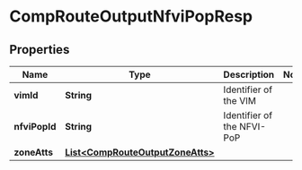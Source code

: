 
# CompRouteOutputNfviPopResp

## Properties
Name | Type | Description | Notes
------------ | ------------- | ------------- | -------------
**vimId** | **String** | Identifier of the VIM | 
**nfviPopId** | **String** | Identifier of the NFVI-PoP | 
**zoneAtts** | [**List&lt;CompRouteOutputZoneAtts&gt;**](CompRouteOutputZoneAtts.md) |  | 



